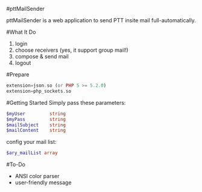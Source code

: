 #pttMailSender

pttMailSender is a web application to send PTT insite mail full-automatically.

#What It Do
1. login
2. choose receivers (yes, it support group mail!)
3. compose & send mail
4. logout 

#Prepare
```php
extension=json.so (or PHP 5 >= 5.2.0)
extension=php_sockets.so
```

#Getting Started
Simply pass these parameters:
```php
$myUser	  		string
$myPass	  		string
$mailSubject	string
$mailContent	string
```
config your mail list:
```php        
$ary_mailList array
```

#To-Do
* ANSI color parser
* user-friendly message
